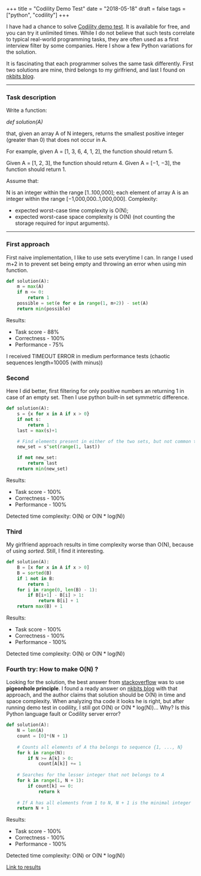 +++
title = "Codility Demo Test"
date = "2018-05-18"
draft = false
tags = ["python", "codility"]
+++

I have had a chance to solve [Codility demo test][codility-demo-test]. It is available for free, and you can try it unlimited times. While I do not believe that such tests correlate to typical real-world programming tasks, they are often used as a first interview filter by some companies. Here I show a few Python variations for the solution.

<!--more-->

It is fascinating that each programmer solves the same task differently. First two solutions are mine, third belongs to my girlfriend, and last I found on [nkbits blog][nkbits-missing-integer]. 

---

### Task description

Write a function:

*def solution(A)*

that, given an array A of N integers, returns the smallest positive integer (greater than 0) that does not occur in A.

For example, given A = [1, 3, 6, 4, 1, 2], the function should return 5.

Given A = [1, 2, 3], the function should return 4.
Given A = [−1, −3], the function should return 1.

Assume that:

N is an integer within the range [1..100,000];
each element of array A is an integer within the range [−1,000,000..1,000,000].
Complexity:

* expected worst-case time complexity is O(N);
* expected worst-case space complexity is O(N) (not counting the storage required for input arguments).

---

### First approach

First naive implementation, I like to use sets everytime I can. In range I used m+2 in to prevent set being empty and throwing an error when using min function.

```python
def solution(A):
    m = max(A)
    if m <= 0:
        return 1
    possible = set(e for e in range(1, m+2)) - set(A)
    return min(possible)
```

Results:

* Task score - 88%
* Correctness - 100%
* Performance - 75%

I received TIMEOUT ERROR in medium performance tests (chaotic sequences length=10005 (with minus))

### Second

Here I did better, first filtering for only positive numbers an returning 1 in case of an empty set. Then I use python built-in set symmetric difference.

```python
def solution(A):
    s = {x for x in A if x > 0}
    if not s:
        return 1
    last = max(s)+1

    # Find elements present in either of the two sets, but not common to both the sets
    new_set = s^set(range(1, last))

    if not new_set:
        return last
    return min(new_set)
```

Results:

* Task score - 100%
* Correctness - 100%
* Performance - 100%

Detected time complexity: O(N) or O(N * log(N))


### Third

My girlfriend approach results in time complexity worse than O(N), because of using *sorted*. Still, I find it interesting.

```python
def solution(A):
    B = [x for x in A if x > 0]
    B = sorted(B)
    if 1 not in B:
        return 1
    for i in range(0, len(B) - 1):
        if B[i+1] - B[i] > 1:
            return B[i] + 1
    return max(B) + 1
```

Results:

* Task score - 100%
* Correctness - 100%
* Performance - 100%

Detected time complexity: O(N) or O(N * log(N))

### Fourth try: How to make O(N) ?

Looking for the solution, the best answer from [stackoverflow][stackoverflow] was to use **pigeonhole principle**. I found a ready answer on [nkbits blog][nkbits-missing-integer] with that approach, and the author claims that solution should be O(N) in time and space complexity. When analyzing tha code it looks he is right, but after running demo test in codility, I still got O(N) or O(N * log(N))... Why? Is this Python language fault or Codility server error?

```python
def solution(A):
    N = len(A)
    count = [0]*(N + 1)
    
    # Counts all elements of A tha belongs to sequence {1, ..., N}
    for k in range(N):
        if N >= A[k] > 0:
            count[A[k]] += 1
    
    # Searches for the lesser integer that not belongs to A 
    for k in range(1, N + 1):
        if count[k] == 0:
            return k
    
    # If A has all elements from 1 to N, N + 1 is the minimal integer
    return N + 1
```

Results:

* Task score - 100%
* Correctness - 100%
* Performance - 100%

Detected time complexity: O(N) or O(N * log(N))

[Link to results][github-codility-results]

[stackoverflow]: https://stackoverflow.com/questions/25002381/missing-integer-variation-on-solution-needed
[codility-demo-test]: https://app.codility.com/demo/take-sample-test/
[nkbits-missing-integer]: https://blog.nkbits.com/2015/07/14/codility-missing-integer/
[github-codility-results]: https://app.codility.com/demo/results/demo5GNVDV-2NB/
